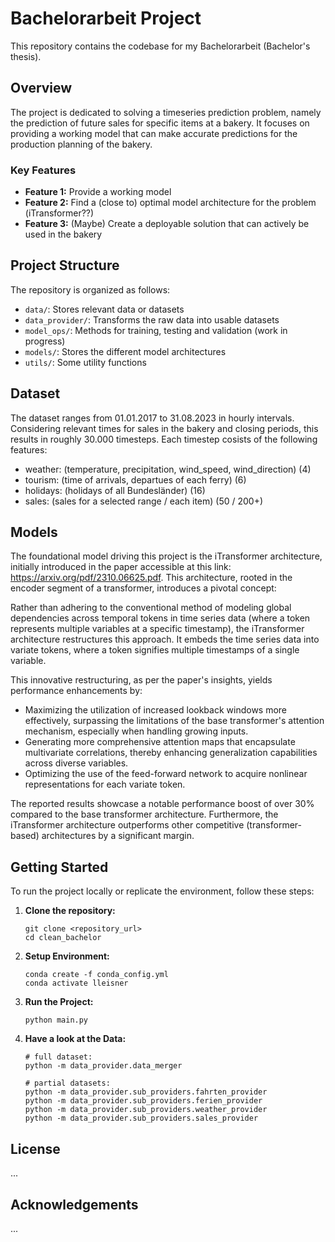 # Bachelorarbeit Project

This repository contains the codebase for my Bachelorarbeit (Bachelor's thesis).
## Overview

The project is dedicated to solving a timeseries prediction problem, namely the prediction of future sales for specific items at a bakery. It focuses on providing a working model that can make accurate predictions for the production planning of the bakery.

### Key Features

- **Feature 1:** Provide a working model
- **Feature 2:** Find a (close to) optimal model architecture for the problem (iTransformer??)
- **Feature 3:** (Maybe) Create a deployable solution that can actively be used in the bakery

## Project Structure

The repository is organized as follows:


- `data/`: Stores relevant data or datasets
- `data_provider/`: Transforms the raw data into usable datasets
- `model_ops/`: Methods for training, testing and validation (work in progress)
- `models/`: Stores the different model architectures
- `utils/`: Some utility functions

## Dataset

The dataset ranges from 01.01.2017 to 31.08.2023 in hourly intervals. Considering relevant times for sales in the bakery and closing periods, this results in roughly 30.000 timesteps. Each timestep cosists of the following features: 

- weather: (temperature, precipitation, wind_speed, wind_direction) (4)
- tourism: (time of arrivals, departues of each ferry)              (6)
- holidays: (holidays of all Bundesländer)                          (16)
- sales: (sales for a selected range / each item)                   (50 / 200+)

## Models

The foundational model driving this project is the iTransformer architecture, initially introduced in the paper accessible at this link: https://arxiv.org/pdf/2310.06625.pdf. This architecture, rooted in the encoder segment of a transformer, introduces a pivotal concept:

Rather than adhering to the conventional method of modeling global dependencies across temporal tokens in time series data (where a token represents multiple variables at a specific timestamp), the iTransformer architecture restructures this approach. It embeds the time series data into variate tokens, where a token signifies multiple timestamps of a single variable.

This innovative restructuring, as per the paper's insights, yields performance enhancements by:

- Maximizing the utilization of increased lookback windows more effectively, surpassing the limitations of the base transformer's attention mechanism, especially when handling growing inputs.
- Generating more comprehensive attention maps that encapsulate multivariate correlations, thereby enhancing generalization capabilities across diverse variables.
- Optimizing the use of the feed-forward network to acquire nonlinear representations for each variate token.

The reported results showcase a notable performance boost of over 30% compared to the base transformer architecture. Furthermore, the iTransformer architecture outperforms other competitive (transformer-based) architectures by a significant margin.

## Getting Started

To run the project locally or replicate the environment, follow these steps:

1. **Clone the repository:**
    ```
    git clone <repository_url>
    cd clean_bachelor
    ```

2. **Setup Environment:**
    ```
    conda create -f conda_config.yml
    conda activate lleisner
    ```

3. **Run the Project:**
    ```
    python main.py
    ```

4. **Have a look at the Data:**
    ```
    # full dataset:
    python -m data_provider.data_merger

    # partial datasets:
    python -m data_provider.sub_providers.fahrten_provider
    python -m data_provider.sub_providers.ferien_provider
    python -m data_provider.sub_providers.weather_provider
    python -m data_provider.sub_providers.sales_provider
    ```



## License

...

## Acknowledgements

...
